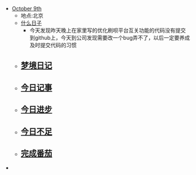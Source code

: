- [October 9th](<October 9th.md>)
    - 地点:北京
    - [什么日子](<什么日子.md>)
        -  今天发现昨天晚上在家里写的优化刷呗平台互关功能的代码没有提交到github上，今天到公司发现需要改一个bug弄不了，以后一定要养成及时提交代码的习惯
    - [梦境日记](<梦境日记.md>)
        -  
    - [今日记事](<今日记事.md>)
        -  
    - [今日进步](<今日进步.md>)
        -  
    - [今日不足](<今日不足.md>)
        -  
    - [完成番茄](<完成番茄.md>)
        -  
-  

